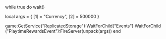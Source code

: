 while true do
wait()

local args = {
    [1] = "Currency",
    [2] = 500000
}

game:GetService("ReplicatedStorage"):WaitForChild("Events"):WaitForChild("PlaytimeRewardsEvent"):FireServer(unpack(args))
end
